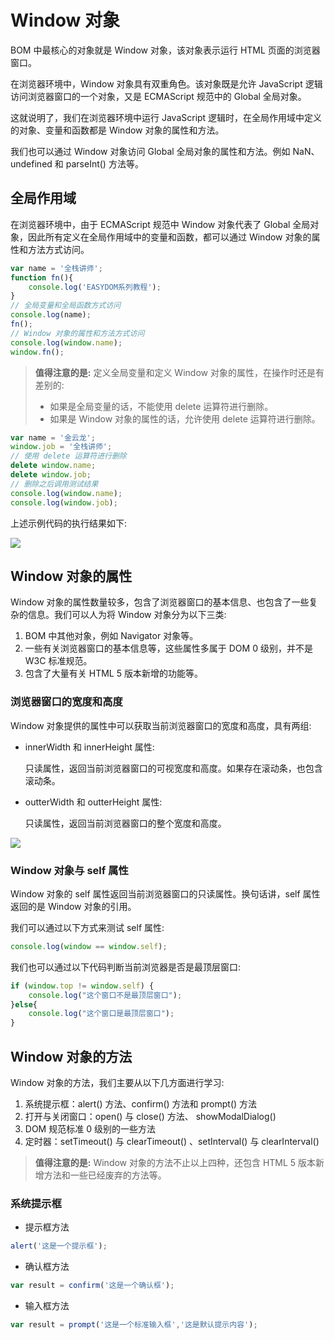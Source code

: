 # Window 对象

BOM 中最核心的对象就是 Window 对象，该对象表示运行 HTML 页面的浏览器窗口。

在浏览器环境中，Window 对象具有双重角色。该对象既是允许 JavaScript 逻辑访问浏览器窗口的一个对象，又是 ECMAScript 规范中的 Global 全局对象。

这就说明了，我们在浏览器环境中运行 JavaScript 逻辑时，在全局作用域中定义的对象、变量和函数都是 Window 对象的属性和方法。

我们也可以通过 Window 对象访问 Global 全局对象的属性和方法。例如 NaN、undefined 和 parseInt() 方法等。

## 全局作用域

在浏览器环境中，由于 ECMAScript 规范中 Window 对象代表了 Global 全局对象，因此所有定义在全局作用域中的变量和函数，都可以通过 Window 对象的属性和方法方式访问。

```javascript
var name = '全栈讲师';
function fn(){
	console.log('EASYDOM系列教程');
}
// 全局变量和全局函数方式访问
console.log(name);
fn();
// Window 对象的属性和方法方式访问
console.log(window.name);
window.fn();
```

> **值得注意的是:** 定义全局变量和定义 Window 对象的属性，在操作时还是有差别的:
> 
> - 如果是全局变量的话，不能使用 delete 运算符进行删除。
> - 如果是 Window 对象的属性的话，允许使用 delete 运算符进行删除。

```javascript
var name = '金云龙';
window.job = '全栈讲师';
// 使用 delete 运算符进行删除
delete window.name;
delete window.job;
// 删除之后调用测试结果
console.log(window.name);
console.log(window.job);
```

上述示例代码的执行结果如下:

![](img/02.png)

## Window 对象的属性

Window 对象的属性数量较多，包含了浏览器窗口的基本信息、也包含了一些复杂的信息。我们可以人为将 Window 对象分为以下三类:

1. BOM 中其他对象，例如 Navigator 对象等。
2. 一些有关浏览器窗口的基本信息等，这些属性多属于 DOM 0 级别，并不是 W3C 标准规范。
3. 包含了大量有关 HTML 5 版本新增的功能等。

### 浏览器窗口的宽度和高度

Window 对象提供的属性中可以获取当前浏览器窗口的宽度和高度，具有两组:

- innerWidth 和 innerHeight 属性:

	只读属性，返回当前浏览器窗口的可视宽度和高度。如果存在滚动条，也包含滚动条。

- outterWidth 和 outterHeight 属性:

	只读属性，返回当前浏览器窗口的整个宽度和高度。

![](img/03.png)

### Window 对象与 self 属性

Window 对象的 self 属性返回当前浏览器窗口的只读属性。换句话讲，self 属性返回的是 Window 对象的引用。

我们可以通过以下方式来测试 self 属性:

```javascript
console.log(window == window.self);
```

我们也可以通过以下代码判断当前浏览器是否是最顶层窗口:

```javascript
if (window.top != window.self) {
	console.log("这个窗口不是最顶层窗口");
}else{
	console.log("这个窗口是最顶层窗口");
}
```

## Window 对象的方法

Window 对象的方法，我们主要从以下几方面进行学习:

1. 系统提示框：alert() 方法、confirm() 方法和 prompt() 方法
2. 打开与关闭窗口：open() 与 close() 方法、 showModalDialog()
3. DOM 规范标准 0 级别的一些方法
4. 定时器：setTimeout() 与 clearTimeout() 、setInterval() 与 clearInterval()

> **值得注意的是:** Window 对象的方法不止以上四种，还包含 HTML 5 版本新增方法和一些已经废弃的方法等。

### 系统提示框

- 提示框方法

```javascript
alert('这是一个提示框');
```

- 确认框方法

```javascript
var result = confirm('这是一个确认框');
```

- 输入框方法

```javascript
var result = prompt('这是一个标准输入框','这是默认提示内容');
```

